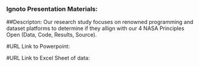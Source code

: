 ### Ignoto Presentation Materials: 

##Descripton: Our research study focuses on renowned programming and dataset platforms to determine if they allign with our 4 NASA Principles Open (Data, Code, Results, Source). 

#URL Link to Powerpoint: 

#URL Link to Excel Sheet of data: 

